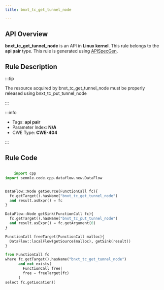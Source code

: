 ```yaml
---
title: bnxt_tc_get_tunnel_node

---
```



## API Overview
**bnxt_tc_get_tunnel_node** is an API in **Linux kernel**. This rule belongs to the **api pair** type. This rule is generated using [APISpecGen](../../tools/APISpecGen).
## Rule Description

:::tip

The resource acquired by bnxt_tc_get_tunnel_node must be properly released using bnxt_tc_put_tunnel_node

:::

:::info

- Tags: **api pair**
- Parameter Index: **N/A**
- CWE Type: **CWE-404**

:::

## Rule Code
```python

    import cpp
import semmle.code.cpp.dataflow.new.DataFlow


DataFlow::Node getSource(FunctionCall fc){
  fc.getTarget().hasName("bnxt_tc_get_tunnel_node")
  and result.asExpr() = fc
}

DataFlow::Node getSink(FunctionCall fc){
  fc.getTarget().hasName("bnxt_tc_put_tunnel_node")
  and result.asExpr() = fc.getArgument(0)
}

FunctionCall freeTarget(FunctionCall malloc){
  DataFlow::localFlow(getSource(malloc), getSink(result))
}

from FunctionCall fc
where fc.getTarget().hasName("bnxt_tc_get_tunnel_node")
      and not exists(
        FunctionCall free| 
        free = freeTarget(fc)
      )
select fc.getLocation()

    
```